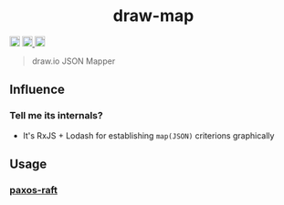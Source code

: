 <h1 align="center">draw-map </h1>
<p>
  <a href="https://www.npmjs.com/package/draw-map"><img src="https://badge.fury.io/js/draw-map.svg" alt="npm version" height="18"/></a>
  <a href="https://github.com/paxos-raft/paxos-raft/tree/master/packages/draw-map#readme" target="_blank">
    <img alt="Documentation" src="https://img.shields.io/badge/documentation-yes-darkviolet.svg" height="18"/>
  </a>
  <a href="https://github.com/paxos-raft/paxos-raft/graphs/commit-activity" target="_blank">
    <img alt="Maintenance" src="https://img.shields.io/badge/Maintained%3F-yes-yellow.svg" height="18"/>
  </a>
</p>


> draw.io JSON Mapper

## Influence
### Tell me its internals?
* It's RxJS + Lodash for establishing `map(JSON)` criterions graphically

## Usage
### [paxos-raft](https://github.com/paxos-raft/paxos-raft#readme)
